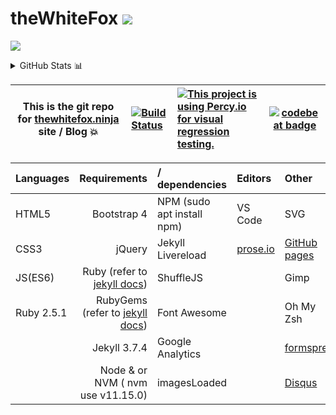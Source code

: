 # theWhiteFox  ![](https://komarev.com/ghpvc/?username=thewhitefox&color=e24c38)

![](http://thewhitefox.ninja/img/theWhiteFoxLogo04-GitHub.svg)

<details>
  - <summary>GitHub Stats 📊</summary>
  <img src = "https://github-readme-stats.vercel.app/api?username=theWhiteFox&show_icons=true&theme=calm&line_height=27">
  <img src = "https://github-readme-stats.vercel.app/api/top-langs/?username=theWhiteFox&theme=calm">
</details>



|This is the git repo for [thewhitefox.ninja]( https://thewhitefox.ninja) site / Blog :boom:|[![Build Status](https://semaphoreci.com/api/v1/thewhitefox/thewhitefox/branches/gh-pages/shields_badge.svg)](https://semaphoreci.com/thewhitefox/thewhitefox)| [![This project is using Percy.io for visual regression testing.](https://percy.io/static/images/percy-badge.svg)](https://percy.io)      | [![codebeat badge](https://codebeat.co/badges/121e5795-b2a2-48c8-b603-5ed2a591a36b)](https://codebeat.co/projects/github-com-thewhitefox-thewhitefox-gh-pages)       |
| ---------- | :--------------------------------------- | :-------------------------- | ---- |



| Languages   | Requirements                            | / dependencies                 | Editors                     | Other | OS |
| ---------- | ---------------------------------------: | :----------------------------- | :-------------------------- | :---- | :-- |
| HTML5      | Bootstrap 4                              | NPM     (sudo apt install npm) | VS Code                     | SVG   | Ubuntu 18 |
| CSS3       | jQuery                       | Jekyll Livereload              | [prose.io](http://prose.io) | [GitHub pages](http://pages.github.com/)| Win 10 |
| JS(ES6)    | Ruby (refer to [jekyll docs](https://jekyllrb.com/docs/))| ShuffleJS      |                             | Gimp | Mac 10 |
| Ruby 2.5.1 | RubyGems (refer to [jekyll docs](https://jekyllrb.com/docs/ruby-101/))| Font Awesome |                  | Oh My Zsh |
|            | Jekyll 3.7.4                             | Google Analytics               |                             | [formspree](https://formspree.io/)
|            | Node & or NVM ( nvm use v11.15.0)        | imagesLoaded                   |                             | [Disqus](https://help.disqus.com/en/articles/1717053-what-is-disqus) |
